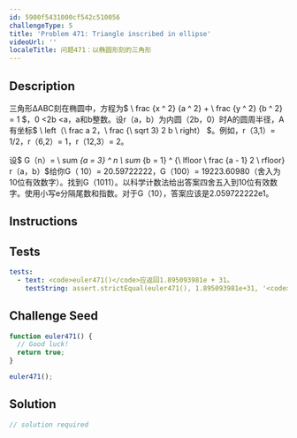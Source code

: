 ```yaml
---
id: 5900f5431000cf542c510056
challengeType: 5
title: 'Problem 471: Triangle inscribed in ellipse'
videoUrl: ''
localeTitle: 问题471：以椭圆形刻的三角形
---
```


## Description
<section id="description">三角形ΔABC刻在椭圆中，方程为$ \ frac {x ^ 2} {a ^ 2} + \ frac {y ^ 2} {b ^ 2} = 1 $，0 &lt;2b &lt;a，a和b整数。设r（a，b）为内圆（2b，0）时A的圆周半径，A有坐标$ \ left（\ frac a 2，\ frac {\ sqrt 3} 2 b \ right） $。例如，r（3,1）= 1/2，r（6,2）= 1，r（12,3）= 2。 <p>设$ G（n）= \ sum <em>{a = 3} ^ n \ sum</em> {b = 1} ^ {\ lfloor \ frac {a  -  1} 2 \ rfloor} r（a，b）$给你G（ 10）= 20.59722222，G（100）= 19223.60980（舍入为10位有效数字）。找到G（1011）。以科学计数法给出答案四舍五入到10位有效数字。使用小写e分隔尾数和指数。对于G（10），答案应该是2.059722222e1。 </p></section>

## Instructions
<section id="instructions">
</section>

## Tests
<section id='tests'>

```yml
tests:
  - text: <code>euler471()</code>应返回1.895093981e + 31。
    testString: assert.strictEqual(euler471(), 1.895093981e+31, '<code>euler471()</code> should return 1.895093981e+31.');

```

</section>

## Challenge Seed
<section id='challengeSeed'>

<div id='js-seed'>

```js
function euler471() {
  // Good luck!
  return true;
}

euler471();

```

</div>



</section>

## Solution
<section id='solution'>

```js
// solution required
```
</section>
